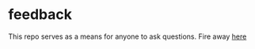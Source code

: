 # feedback
This repo serves as a means for anyone to ask questions. Fire away [here](https://github.com/pixel5/issues/new)

